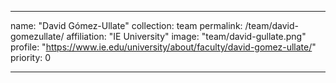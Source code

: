 ---

name: "David Gómez-Ullate"
collection: team
permalink: /team/david-gomezullate/
affiliation: "IE University"
image: "team/david-gullate.png"
profile: "https://www.ie.edu/university/about/faculty/david-gomez-ullate/"
priority: 0

---